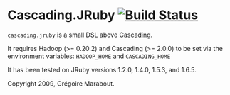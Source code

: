 # Cascading.JRuby [![Build Status](https://secure.travis-ci.org/[mrwalker]/[cascading.jruby].png)](http://travis-ci.org/[mrwalker]/[cascading.jruby])

`cascading.jruby` is a small DSL above [Cascading](http://www.cascading.org/).

It requires Hadoop (>= 0.20.2) and Cascading (>= 2.0.0) to be set via the environment variables: `HADOOP_HOME` and `CASCADING_HOME`

It has been tested on JRuby versions 1.2.0, 1.4.0, 1.5.3, and 1.6.5.

Copyright 2009, Grégoire Marabout.

